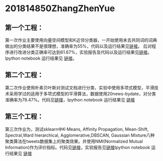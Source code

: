 # 201814850ZhangZhenYue
第一个工程：
---
 第一次作业主要使用向量空间模型和K近邻分类器，一开始使用未去共同词的词典做出的分类结果不是很理想，准确率为55%，代码以及运行结果见[链接](https://github.com/ZhenyueZhang/201814850ZhangZhenYue/tree/homework1)。 后对程序进行改进分类正确率可达到61.67%，实验报告及代码以及运行结果见[链接](https://github.com/ZhenyueZhang/201814850ZhangZhenYue/tree/homework1_latest%E2%80%94%E2%80%94version)。 Ipython notebook 运行结果见 [链接](https://github.com/ZhenyueZhang/201814850ZhangZhenYue/blob/homework1_latest%E2%80%94%E2%80%94version/VSM_KNN.ipynb)。

第二个工程：
---
第二次作业使用朴素贝叶斯对测试文档进行分类，实验中使用多项式模型，平滑技术采用学过的适用于多项式模型的平滑算法，数据使用20news-bydate，对分类准确率为78.47%。代码见[链接](https://github.com/ZhenyueZhang/201814850ZhangZhenYue/tree/homework2)，Ipython notebook 运行结果见 [链接](https://github.com/ZhenyueZhang/201814850ZhangZhenYue/blob/homework2/bayes-checkpoint.ipynb)

第三个工程：
---
第三次作业为，测试sklearn中K-Means, Affinity Propagation, Mean-Shift, Spectral,Ward hierarchical, Agglomerative,DBSCAN, Gaussian Mixture八种聚类算法在tweets数据集上的聚类效果。并使用NMI(Normalized Mutual Information)作为评价指标。代码见[链接](https://github.com/ZhenyueZhang/201814850ZhangZhenYue/blob/homework3/cluster.py)，实验报告见[链接](https://github.com/ZhenyueZhang/201814850ZhangZhenYue/blob/homework3/%E8%81%9A%E7%B1%BB%E5%AE%9E%E9%AA%8C%E6%8A%A5%E5%91%8A.pdf)Ipython notebook 运行结果见 [链接](https://github.com/ZhenyueZhang/201814850ZhangZhenYue/blob/homework2/bayes-checkpoint.ipynb)
